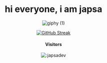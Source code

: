 
<div align="center">
  <h1 align="center">
  hi everyone, i am japsa
</h1> 

![giphy (1)](https://user-images.githubusercontent.com/62521215/211249297-7dc970fa-65fd-4de4-a165-eb555aa0756f.gif)


[![GitHub Streak](https://streak-stats.demolab.com?user=japsadev&theme=highcontrast)](https://git.io/streak-stats)


#### Visitors
![:japsadev](https://count.getloli.com/get/@:japsadev?theme=rule34)
</div>
